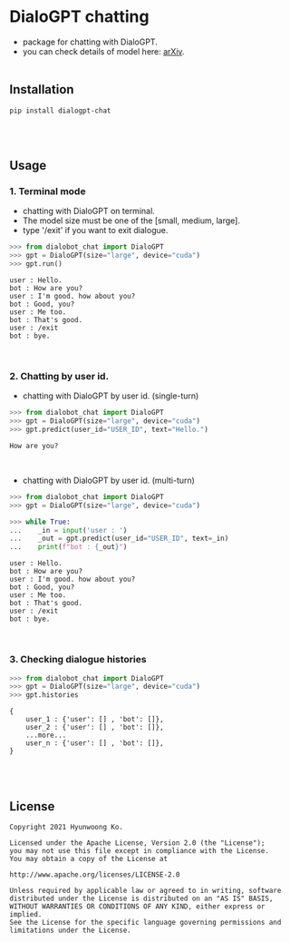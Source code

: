 # DialoGPT chatting
- package for chatting with DialoGPT.
- you can check details of model here: [arXiv](https://arxiv.org/abs/1911.00536).
<br><br>

## Installation
```console
pip install dialogpt-chat
```
<br><br>

## Usage
### 1. Terminal mode
- chatting with DialoGPT on terminal.
- The model size must be one of the [small, medium, large].
- type '/exit' if you want to exit dialogue.

```python
>>> from dialobot_chat import DialoGPT
>>> gpt = DialoGPT(size="large", device="cuda")
>>> gpt.run()
```
```
user : Hello.
bot : How are you?
user : I'm good. how about you?
bot : Good, you?
user : Me too.
bot : That's good.
user : /exit
bot : bye.
```
<br>

### 2. Chatting by user id.
- chatting with DialoGPT by user id. (single-turn)
```python
>>> from dialobot_chat import DialoGPT
>>> gpt = DialoGPT(size="large", device="cuda")
>>> gpt.predict(user_id="USER_ID", text="Hello.")
```
```
How are you?
```
<br>

- chatting with DialoGPT by user id. (multi-turn)
```python
>>> from dialobot_chat import DialoGPT
>>> gpt = DialoGPT(size="large", device="cuda")

>>> while True:
...    _in = input('user : ')
...    _out = gpt.predict(user_id="USER_ID", text=_in)
...    print(f"bot : {_out}")
```
```
user : Hello.
bot : How are you?
user : I'm good. how about you?
bot : Good, you?
user : Me too.
bot : That's good.
user : /exit
bot : bye.
```
<br>

### 3. Checking dialogue histories
```python
>>> from dialobot_chat import DialoGPT
>>> gpt = DialoGPT(size="large", device="cuda")
>>> gpt.histories
```
```
{
    user_1 : {'user': [] , 'bot': []},
    user_2 : {'user': [] , 'bot': []},
    ...more...
    user_n : {'user': [] , 'bot': []},
}
```
<br><br>

## License
```
Copyright 2021 Hyunwoong Ko.

Licensed under the Apache License, Version 2.0 (the "License");
you may not use this file except in compliance with the License.
You may obtain a copy of the License at

http://www.apache.org/licenses/LICENSE-2.0

Unless required by applicable law or agreed to in writing, software
distributed under the License is distributed on an "AS IS" BASIS,
WITHOUT WARRANTIES OR CONDITIONS OF ANY KIND, either express or implied.
See the License for the specific language governing permissions and
limitations under the License.
```
